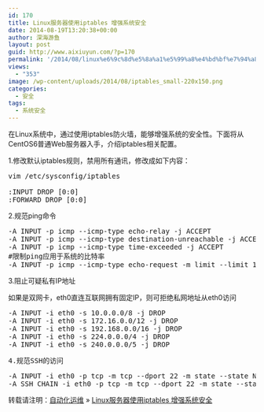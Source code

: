```yaml
---
id: 170
title: Linux服务器使用iptables 增强系统安全
date: 2014-08-19T13:20:38+00:00
author: 深海游鱼
layout: post
guid: http://www.aixiuyun.com/?p=170
permalink: '/2014/08/linux%e6%9c%8d%e5%8a%a1%e5%99%a8%e4%bd%bf%e7%94%a8iptables-%e5%a2%9e%e5%bc%ba%e7%b3%bb%e7%bb%9f%e5%ae%89%e5%85%a8.html'
views:
  - "353"
image: /wp-content/uploads/2014/08/iptables_small-220x150.png
categories:
  - 安全
tags:
  - 系统安全
---
```

在Linux系统中，通过使用iptables防火墙，能够增强系统的安全性。下面将从CentOS6普通Web服务器入手，介绍iptables相关配置。

1.修改默认iptables规则，禁用所有通讯，修改成如下内容：

<pre class="prettyprint linenums">vim /etc/sysconfig/iptables

:INPUT DROP [0:0]
:FORWARD DROP [0:0]
</pre>

2.规范ping命令

<pre class="prettyprint linenums">-A INPUT -p icmp --icmp-type echo-relay -j ACCEPT
-A INPUT -p icmp --icmp-type destination-unreachable -j ACCEPT
-A INPUT -p icmp --icmp-type time-exceeded -j ACCEPT
#限制ping应用于系统的比特率
-A INPUT -p icmp --icmp-type echo-request -m limit --limit 1/s -j ACCEPT
</pre>

3.阻止可疑私有IP地址
  
如果是双网卡，eth0直连互联网拥有固定IP，则可拒绝私网地址从eth0访问

<pre class="prettyprint linemums">-A INPUT -i eth0 -s 10.0.0.0/8 -j DROP
-A INPUT -i eth0 -s 172.16.0.0/12 -j DROP
-A INPUT -i eth0 -s 192.168.0.0/16 -j DROP
-A INPUT -i eth0 -s 224.0.0.0/4 -j DROP
-A INPUT -i eth0 -s 240.0.0.0/5 -j DROP</pre>

<pre>4.规范SSH的访问
</pre>

<pre class="prettyprint linenums">-A INPUT -i eth0 -p tcp -m tcp --dport 22 -m state --state NEW -j SSH_CHAIN
-A SSH_CHAIN -i eth0 -p tcp -m tcp --dport 22 -m state --state NEW -m recent--update --seconds 60 --hitcount 3 --rttl --name SSH -j DROP
</pre>

转载请注明：[自动化运维](http://www.wanglijie.cn) &raquo; [Linux服务器使用iptables 增强系统安全](http://www.wanglijie.cn/2014/08/linux%e6%9c%8d%e5%8a%a1%e5%99%a8%e4%bd%bf%e7%94%a8iptables-%e5%a2%9e%e5%bc%ba%e7%b3%bb%e7%bb%9f%e5%ae%89%e5%85%a8.html)